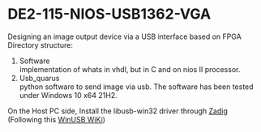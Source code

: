 # DE2-115-NIOS-USB1362-VGA
Designing an image output device via a USB interface based on FPGA  
Directory structure:  
1. Software  
implementation of whats in vhdl, but in C and on nios II processor.  
2. Usb_quarus   
python software to send image via usb.
The software has been tested under Windows 10 x64 21H2.  

On the Host PC side, Install the libusb-win32 driver through  [Zadig](https://zadig.akeo.ie/)  (Following this [WinUSB WiKi](https://github.com/libusb/libusb/wiki/Windows#How_to_use_libusb_on_Windows))  
